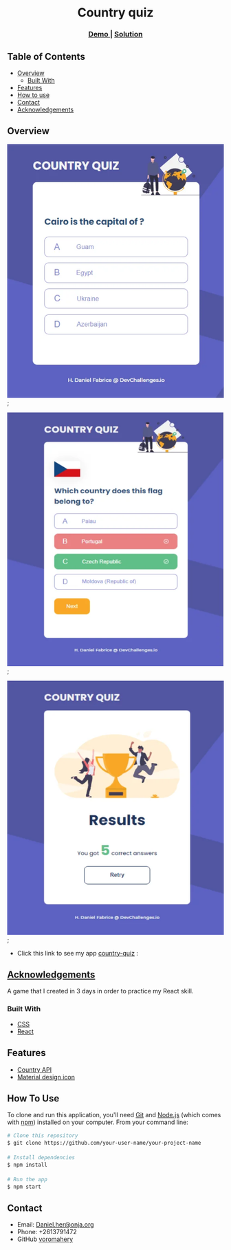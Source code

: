 <h1 align="center">Country quiz</h1>

<div align="center">
  <h3>
    <a href="https://country-quiz-daniel.netlify.app/">
      Demo
    </a>
    <span> | </span>
    <a href="https://{your-url-to-the-solution}">
      Solution
    </a>
  </h3>
</div>

<!-- TABLE OF CONTENTS -->

## Table of Contents

- [Overview](#overview)
  - [Built With](#built-with)
- [Features](#features)
- [How to use](#how-to-use)
- [Contact](#contact)
- [Acknowledgements](#acknowledgements)

<!-- OVERVIEW -->

## Overview

![home](./images/home.webp);

![clicked](./images/clicked.webp);

![score](./images/score.webp);

- Click this link to see my app [country-quiz](https://country-quiz-daniel.netlify.app/) :

## [Acknowledgements](#acknowledgements)
A game that I created in 3 days in order to practice my React skill.

### Built With

- [CSS](https://developer.mozilla.org/en-US/docs/Web/CSS)
- [React](https://reactjs.org/)

## Features

- [Country API](https://restcountries.eu/)
- [Material design icon](https://google.github.io/material-design-icons/)

## How To Use

To clone and run this application, you'll need [Git](https://git-scm.com) and [Node.js](https://nodejs.org/en/download/) (which comes with [npm](http://npmjs.com)) installed on your computer. From your command line:

```bash
# Clone this repository
$ git clone https://github.com/your-user-name/your-project-name

# Install dependencies
$ npm install

# Run the app
$ npm start
```

## Contact

- Email: Daniel.her@onja.org
- Phone: +2613791472
- GitHub [voromahery](https://github.com/voromahery/country-quiz)

